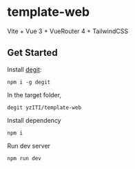 # template-web

Vite + Vue 3 + VueRouter 4 + TailwindCSS

## Get Started

Install [degit](https://github.com/Rich-Harris/degit):

```
npm i -g degit
```

In the target folder,

```
degit yzITI/template-web
```

Install dependency

```
npm i
```

Run dev server

```
npm run dev
```
